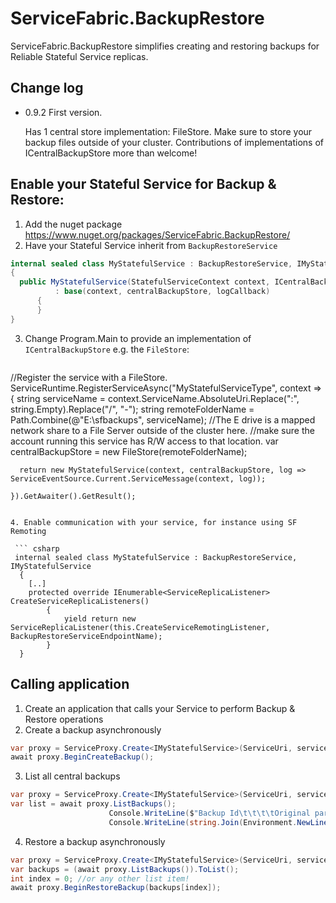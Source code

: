 # ServiceFabric.BackupRestore
ServiceFabric.BackupRestore simplifies creating and restoring backups for Reliable Stateful Service replicas.

## Change log
- 0.9.2 First version. 
  
  Has 1 central store implementation: FileStore.
  Make sure to store your backup files outside of your cluster. 
  Contributions of implementations of ICentralBackupStore more than welcome! 

## Enable your Stateful Service for Backup & Restore:

1. Add the nuget package https://www.nuget.org/packages/ServiceFabric.BackupRestore/
2. Have your Stateful Service inherit from ```BackupRestoreService```

  ``` csharp
  internal sealed class MyStatefulService : BackupRestoreService, IMyStatefulService
  {
    public MyStatefulService(StatefulServiceContext context, ICentralBackupStore centralBackupStore, Action<string> logCallback) 
			: base(context, centralBackupStore, logCallback)
		{
		}
  }
  ```
3. Change Program.Main to provide an implementation of ```ICentralBackupStore``` e.g. the ```FileStore```:

	``` csharp
  //Register the service with a FileStore.
  ServiceRuntime.RegisterServiceAsync("MyStatefulServiceType",
    context =>
    {
      string serviceName = context.ServiceName.AbsoluteUri.Replace(":", string.Empty).Replace("/", "-");
      string remoteFolderName = Path.Combine(@"E:\sfbackups", serviceName);
      //The E drive is a mapped network share to a File Server outside of the cluster here.
      //make sure the account running this service has R/W access to that location.
      var centralBackupStore = new FileStore(remoteFolderName);

      return new MyStatefulService(context, centralBackupStore, log => ServiceEventSource.Current.ServiceMessage(context, log));

    }).GetAwaiter().GetResult();
  ```  
   
4. Enable communication with your service, for instance using SF Remoting

   ``` csharp
   internal sealed class MyStatefulService : BackupRestoreService, IMyStatefulService
    {
      [..]
  	  protected override IEnumerable<ServiceReplicaListener> CreateServiceReplicaListeners()
		  {
			  yield return new ServiceReplicaListener(this.CreateServiceRemotingListener, BackupRestoreServiceEndpointName);
		  }
    }
  ```
  
## Calling application
1. Create an application that calls your Service to perform Backup & Restore operations
2. Create a backup asynchronously

  ``` csharp
  var proxy = ServiceProxy.Create<IMyStatefulService>(ServiceUri, servicePartitionKey);
  await proxy.BeginCreateBackup();
  ```
3. List all central backups
 
  ``` csharp
  var proxy = ServiceProxy.Create<IMyStatefulService>(ServiceUri, servicePartitionKey);
  var list = await proxy.ListBackups();
						Console.WriteLine($"Backup Id\t\t\t\tOriginal partition");
						Console.WriteLine(string.Join(Environment.NewLine, list.Select(data => $"             {data.BackupId}\t{data.OriginalServicePartitionId}")));
  ```
4. Restore a backup asynchronously
 
  ``` csharp
  var proxy = ServiceProxy.Create<IMyStatefulService>(ServiceUri, servicePartitionKey);
  var backups = (await proxy.ListBackups()).ToList();
  int index = 0; //or any other list item!
  await proxy.BeginRestoreBackup(backups[index]);
  ```
